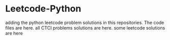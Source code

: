# Leetcode-Python
adding the python leetcode problem solutions in this repositories. 
The code files are here.
all CTCI problems solutions are here.
some leetcode solutions are here
















































































































































































































































































































































































































































































































































































































































































































































































































































































































































